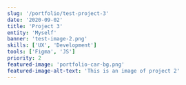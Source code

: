 ```yaml
---
slug: '/portfolio/test-project-3'
date: '2020-09-02'
title: 'Project 3'
entity: 'Myself'
banner: 'test-image-2.png'
skills: ['UX', 'Development']
tools: ['Figma', 'JS']
priority: 2
featured-image: 'portfolio-car-bg.png'
featured-image-alt-text: 'This is an image of project 2'
---
```

